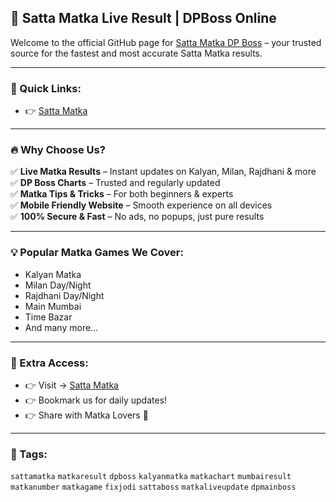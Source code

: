 ## 🎯 Satta Matka Live Result | DPBoss Online

Welcome to the official GitHub page for [Satta Matka DP Boss](https://sattamatkadpboss.co/) – your trusted source for the fastest and most accurate Satta Matka results.

---

### 🔗 Quick Links:

- 👉 [Satta Matka](https://sattamatkadpboss.co/)

---

### 🔥 Why Choose Us?

✅ **Live Matka Results** – Instant updates on Kalyan, Milan, Rajdhani & more  
✅ **DP Boss Charts** – Trusted and regularly updated  
✅ **Matka Tips & Tricks** – For both beginners & experts  
✅ **Mobile Friendly Website** – Smooth experience on all devices  
✅ **100% Secure & Fast** – No ads, no popups, just pure results  

---

### 💡 Popular Matka Games We Cover:

- Kalyan Matka  
- Milan Day/Night  
- Rajdhani Day/Night  
- Main Mumbai  
- Time Bazar  
- And many more…

---

### 🔗 Extra Access:

- 👉 Visit → [Satta Matka](https://sattamatkadpboss.co/)
- 👉 Bookmark us for daily updates!  
- 👉 Share with Matka Lovers 🎯

---

### 📌 Tags:

`sattamatka` `matkaresult` `dpboss` `kalyanmatka` `matkachart` `mumbairesult`  
`matkanumber` `matkagame` `fixjodi` `sattaboss` `matkaliveupdate` `dpmainboss`



